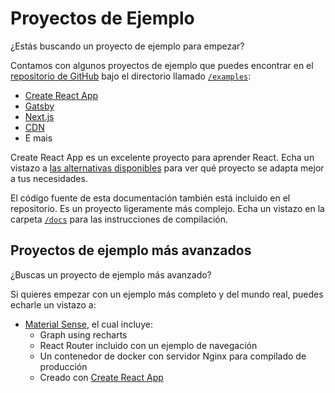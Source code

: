 # Proyectos de Ejemplo

<p class="description">¿Estás buscando un proyecto de ejemplo para empezar?</p>

Contamos con algunos proyectos de ejemplo que puedes encontrar en el [repositorio de GitHub](https://github.com/mui-org/material-ui) bajo el directorio llamado [`/examples`](https://github.com/mui-org/material-ui/tree/next/examples):

- [Create React App](https://github.com/mui-org/material-ui/tree/next/examples/create-react-app-next)
- [Gatsby](https://github.com/mui-org/material-ui/tree/next/examples/gatsby-next)
- [Next.js](https://github.com/mui-org/material-ui/tree/next/examples/nextjs-next)
- [CDN](https://github.com/mui-org/material-ui/tree/next/examples/cdn-next)
- E mais

Create React App es un excelente proyecto para aprender React. Echa un vistazo a [las alternativas disponibles](https://github.com/facebook/create-react-app/blob/master/README.md#popular-alternatives) para ver qué proyecto se adapta mejor a tus necesidades.

El código fuente de esta documentación también está incluido en el repositorio. Es un proyecto ligeramente más complejo. Echa un vistazo en la carpeta [`/docs`](https://github.com/mui-org/material-ui/tree/next/docs) para las instrucciones de compilación.

## Proyectos de ejemplo más avanzados

¿Buscas un proyecto de ejemplo más avanzado?

Si quieres empezar con un ejemplo más completo y del mundo real, puedes echarle un vistazo a:

- [Material Sense](https://github.com/alexanmtz/material-sense), el cual incluye:
  - Graph using recharts
  - React Router incluido con un ejemplo de navegación
  - Un contenedor de docker con servidor Nginx para compilado de producción
  - Creado con [Create React App](https://facebook.github.io/create-react-app/)

